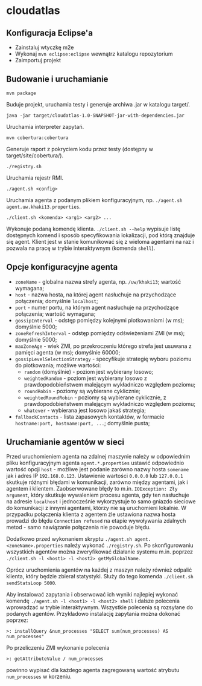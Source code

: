 cloudatlas
==========

Konfiguracja Eclipse'a
--------------------

* Zainstaluj wtyczkę m2e
* Wykonaj `mvn eclipse:eclipse` wewnątrz katalogu repozytorium
* Zaimportuj projekt

Budowanie i uruchamianie
--------------------

    mvn package

Buduje projekt, uruchamia testy i generuje archiwa .jar w katalogu target/.

    java -jar target/cloudatlas-1.0-SNAPSHOT-jar-with-dependencies.jar
    
Uruchamia interpreter zapytań.

    mvn cobertura:cobertura
    
Generuje raport z pokryciem kodu przez testy (dostępny w target/site/cobertura/).

    ./registry.sh
    
Uruchamia rejestr RMI.


    ./agent.sh <config>
    
Uruchamia agenta z podanym plikiem konfiguracyjnym, np. `./agent.sh agent.uw.khaki13.properties`.


    ./client.sh <komenda> <arg1> <arg2> ...

Wykonuje podaną komendę klienta. `./client.sh --help` wypisuje listę dostępnych komend i sposób specyfikowania
lokalizacji, pod którą znajduje się agent. Klient jest w stanie komunikować się z wieloma agentami na raz
i pozwala na pracę w trybie interaktywnym (komenda `shell`).  

Opcje konfiguracyjne agenta
--------------------

* `zoneName` - globalna nazwa strefy agenta, np. `/uw/khaki13`; wartość wymagana;
* `host` - nazwa hosta, na której agent nasłuchuje na przychodzące połączenia; domyślnie `localhost`;
* `port` - numer portu, na którym agent nasłuchuje na przychodzące połączenia; wartość wymagana;
* `gossipInterval` - odstęp pomiędzy kolejnymi plotkowaniami (w ms); domyślnie 5000;
* `zoneRefreshInterval` - odstęp pomiędzy odświeżeniami ZMI (w ms); domyślnie 5000;
* `maxZoneAge` - wiek ZMI, po przekroczeniu którego strefa jest usuwana z pamięci agenta (w ms); domyślnie 60000;
* `gossipLevelSelectionStrategy` - specyfikuje strategię wyboru poziomu do plotkowania; możliwe wartości:
    * `random` (domyślnie) - poziom jest wybierany losowo;
    * `weightedRandom` - poziom jest wybierany losowo z prawdopodobieństwem malejącym wykładniczo względem poziomu;
    * `roundRobin` - poziomy są wybierane cyklicznie;
    * `weightedRoundRobin` - poziomy są wybierane cyklicznie, z prawdopodobieństwem malejącym wykładniczo względem poziomu;
    * `whatever` - wybierana jest losowo jakaś strategia;
* `fallbackContacts` - lista zapasowych kontaktów, w formacie `hostname:port, hostname:port, ...`; domyślnie pusta;

Uruchamianie agentów w sieci
--------------------

Przed uruchomieniem agenta na zdalnej maszynie należy w odpowiednim pliku konfiguracyjnym agenta `agent.*.properties` ustawić
odpowiednio wartość opcji `host` - możliwe jest podanie zarówno nazwy hosta `somename` jak i adres IP `192.168.0.123`. Ustawienie
wartości `0.0.0.0` lub `127.0.0.1` skutkuje różnymi błędami w komunikacji, zarówno między agentami, jak i agentem i klientem.
Zaobserwowane błędy to m.in. `IOException: Zły argument`, który skutkuje wywaleniem procesu agenta, gdy ten nasłuchuje na adresie `localhost`
i jednocześnie wykorzystuje to samo gniazdo sieciowe do komunikacji z innymi agentami, którzy nie są uruchomieni lokalnie.
W przypadku połączenia klienta z agentem źle ustawiona nazwa hosta prowadzi do błędu `Connection refused` na etapie wywoływania
zdalnych metod - samo nawiązanie połączenia nie powoduje błędu.

Dodatkowo przed wykonaniem skryptu `./agent.sh agent.<zoneName>.properties` należy wykonać `./registry.sh`. Po skonfigurowaniu
wszystkich agentów można zweryfikować działanie systemu m.in. poprzez `./client.sh -l <host1> -l <host2> getMyGlobalName`.

Oprócz uruchomienia agentów na każdej z maszyn należy również odpalić klienta, który będzie zbierał statystyki. Służy do tego komenda
`./client.sh sendStatsLoop 5000`.

Aby instalować zapytania i obserwować ich wyniki najlepiej wykonać komendę `./agent.sh -l <host1> -l <host2> shell` i dalsze polecenia
wprowadzać w trybie interaktywnym. Wszystkie polecenia są rozsyłane do podanych agentów. Przykładowo instalację zapytania można
dokonać poprzez:

    >: installQuery &num_processes "SELECT sum(num_processes) AS num_processes"

Po przeliczeniu ZMI wykonanie polecenia

    >: getAttributeValue / num_processes

powinno wypisać dla każdego agenta zagregowaną wartość atrybutu `num_processes` w korzeniu.